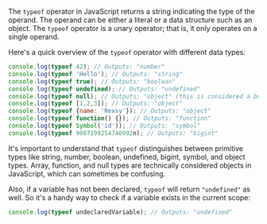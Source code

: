 The `typeof` operator in JavaScript returns a string indicating the type of the operand. The operand can be either a literal or a data structure such as an object. The `typeof` operator is a unary operator; that is, it only operates on a single operand.

Here's a quick overview of the `typeof` operator with different data types:

```javascript
console.log(typeof 42); // Outputs: "number"
console.log(typeof 'Hello'); // Outputs: "string"
console.log(typeof true); // Outputs: "boolean"
console.log(typeof undefined); // Outputs: "undefined"
console.log(typeof null); // Outputs: "object" (this is considered a bug in JavaScript, null is not really an object)
console.log(typeof [1,2,3]); // Outputs: "object"
console.log(typeof {name: 'Rexsy'}); // Outputs: "object"
console.log(typeof function() {}); // Outputs: "function"
console.log(typeof Symbol('id')); // Outputs: "symbol"
console.log(typeof 9007199254740992n); // Outputs: "bigint"
```

It's important to understand that `typeof` distinguishes between primitive types like string, number, boolean, undefined, bigint, symbol, and object types. Array, function, and null types are technically considered objects in JavaScript, which can sometimes be confusing. 

Also, if a variable has not been declared, `typeof` will return `"undefined"` as well. So it's a handy way to check if a variable exists in the current scope:

```javascript
console.log(typeof undeclaredVariable); // Outputs: "undefined"
```